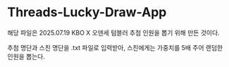 # Threads-Lucky-Draw-App

해당 파일은 2025.07.19 KBO X 오덴세 텀블러 추첨 인원을 뽑기 위해 만든 것이다.

추첨 명단과 스친 명단을 .txt 파일로 입력받아, 스친에게는 가중치를 5배 주어 랜덤한 인원을 뽑는다.
